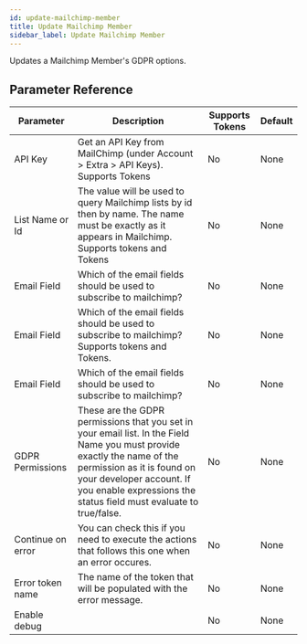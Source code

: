 ```yaml
---
id: update-mailchimp-member
title: Update Mailchimp Member
sidebar_label: Update Mailchimp Member
---
```



Updates a Mailchimp Member's GDPR options.

## Parameter Reference
| Parameter | Description | Supports Tokens | Default |
| -- | -- | -- | -- |
| API Key | Get an API Key from MailChimp (under Account > Extra > API Keys). Supports Tokens | No | None |
| List Name or Id | The value will be used to query Mailchimp lists by id then by name. The name must be exactly as it appears in Mailchimp. Supports tokens and Tokens | No | None |
| Email Field | Which of the email fields should be used to subscribe to mailchimp? | No | None |
| Email Field | Which of the email fields should be used to subscribe to mailchimp? Supports tokens and Tokens. | No | None |
| Email Field | Which of the email fields should be used to subscribe to mailchimp? | No | None |
| GDPR Permissions | These are the GDPR permissions that you set in your email list. In the Field Name you must provide exactly the name of the permission as it is found on your developer account. If you enable expressions the status field must evaluate to true/false. | No | None |
| Continue on error | You can check this if you need to execute the actions that follows this one when an error occures. | No | None |
| Error token name | The name of the token that will be populated with the error message. | No | None |
| Enable debug |  | No | None |
